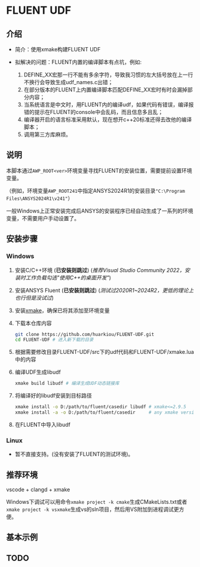 # FLUENT UDF

## 介绍

- 简介：使用xmake构建FLUENT UDF

- 拟解决的问题：FLUENT内置的编译脚本有点坑，例如:
    1. DEFINE_XX宏那一行不能有多余字符，导致我习惯的左大括号放在上一行不换行会导致生成udf_names.c出错；
    2. 在部分版本的FLUENT上内置编译脚本匹配DEFINE_XX宏时有时会漏掉部分内容；
    3. 当系统语言是中文时，用FLUENT内的编译udf，如果代码有错误，编译报错的提示在FLUENT的console中会乱码，而且信息多且乱；
    4. 编译器开启的语言标准采用默认，现在想开c++20标准还得去改他的编译脚本；
    5. 调用第三方库麻烦。

## 说明

本脚本通过```AWP_ROOT<ver>```环境变量寻找FLUENT的安装位置，需要提前设置环境变量。

（例如，环境变量```AWP_ROOT241```中指定ANSYS2024R1的安装目录```"C:\Program Files\ANSYS2024R1\v241"```）

一般Windows上正常安装完成后ANSYS的安装程序已经自动生成了一系列的环境变量，不需要用户手动设置了。

## 安装步骤

### Windows

1. 安装C/C++环境 (**已安装则跳过**) (*推荐Visual Studio Community 2022，安装时工作负载勾选"使用C++的桌面开发"*)

2. 安装ANSYS Fluent (**已安装则跳过**) (*测试过2020R1~2024R2，更低的理论上也行但是没试过*)

3. 安装[xmake](https://github.com/xmake-io/xmake/releases/)，确保已将其添加至环境变量

4. 下载本仓库内容
    ```sh
    git clone https://github.com/huarkiou/FLUENT-UDF.git
    cd FLUENT-UDF # 进入新下载的目录
    ```

5. 根据需要修改目录FLUENT-UDF/src下的udf代码和FLUENT-UDF/xmake.lua中的内容

6. 编译UDF生成libudf
    ```sh
    xmake build libudf # 编译生成UDF动态链接库
    ```
7. 将编译好的libudf安装到目标路径
    ```sh
    xmake install -o D:/path/to/fluent/casedir libudf # xmake<=2.9.5
    xmake install -a -o D:/path/to/fluent/casedir     # any xmake version
    ```

8. 在FLUENT中导入libudf

### Linux

- 暂不直接支持。(没有安装了FLUENT的测试环境)。

## 推荐环境

vscode + clangd + xmake

Windows下调试可以用命令```xmake project -k cmake```生成CMakeLists.txt或者```xmake project -k vsxmake```生成vs的sln项目，然后用VS附加到进程调试更方便。

## 基本示例

## TODO
